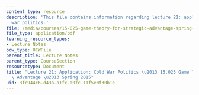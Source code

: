```yaml
---
content_type: resource
description: 'This file contains information regarding lecture 21: application: cold
  war politics.'
file: /media/courses/15-025-game-theory-for-strategic-advantage-spring-2015/3fc944c6d43aa1fca0fc11f5e0f30b1e_MIT15_025S15_Lec_21.pdf
file_type: application/pdf
learning_resource_types:
- Lecture Notes
ocw_type: OCWFile
parent_title: Lecture Notes
parent_type: CourseSection
resourcetype: Document
title: "Lecture 21: Application: Cold War Politics \u2013 15.025 Game Theory for Strategic\
  \ Advantage \u2013 Spring 2015"
uid: 3fc944c6-d43a-a1fc-a0fc-11f5e0f30b1e
---
```

